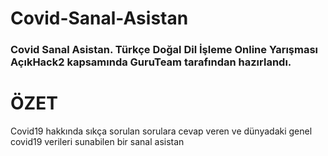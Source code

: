 # Covid-Sanal-Asistan

<h3>Covid Sanal Asistan. Türkçe Doğal Dil İşleme Online Yarışması AçıkHack2 kapsamında GuruTeam tarafından hazırlandı.</h3>



# ÖZET
Covid19 hakkında sıkça sorulan sorulara cevap veren ve dünyadaki genel covid19 verileri sunabilen bir sanal asistan
